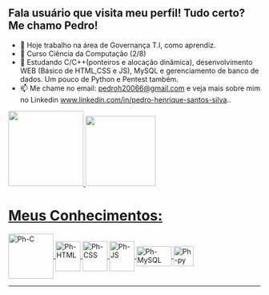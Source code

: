 ## Fala usuário que visita meu perfil! Tudo certo? Me chamo Pedro!

- 🔭 Hoje trabalho na área de Governança T.I, como aprendiz.
- 📖 Curso Ciência da Computação (2/8)
- 🌱 Estudando C/C++(ponteiros e alocação dinâmica), desenvolvimento WEB (Básico de HTML,CSS e JS), MySQL e gerenciamento de banco de dados. Um pouco de Python e Pentest também.
- 📫 Me chame no email: pedroh20066@gmail.com e veja mais sobre mim no Linkedin www.linkedin.com/in/pedro-henrique-santos-silva..

<div>
  <a href = "https://github.com/Phzera-hs">
  <img height ="150cm" src ="https://github-readme-stats.vercel.app/api?username=Phzera-hs&show_icons=true&theme=dark&include&include_all_commits=true&count_private=true"/>
  <img height ="140cm" src="https://github-readme-stats.vercel.app/api/top-langs/?username=Phzera-hs&layout=compact&langs_count=16&theme=dark"/>
</div>

<h1><b>Meus Conhecimentos:</b></h1>
<div style="display: inline_block">
    <img align="center" alt="Ph-C" height="90" width="90" src="https://cdn.jsdelivr.net/gh/devicons/devicon@latest/icons/c/c-original.svg"/> 
    <img align="center" alt="Ph-HTML" height="60" width="50" src="https://cdn.jsdelivr.net/gh/devicons/devicon@latest/icons/html5/html5-original.svg"/>
    <img align="center" alt="Ph-CSS" height="60" width="50" src="https://cdn.jsdelivr.net/gh/devicons/devicon@latest/icons/css3/css3-original.svg" /> 
    <img align="center" alt="Ph-JS" height="60" width="50" src="https://cdn.jsdelivr.net/gh/devicons/devicon@latest/icons/javascript/javascript-original.svg"/> 
    <img align="center" alt="Ph-MySQL" height="40" width="70" src="https://cdn.jsdelivr.net/gh/devicons/devicon@latest/icons/mysql/mysql-original.svg" />
    <img align="center" alt="Ph-py" height="40" width="40" src="https://cdn.jsdelivr.net/gh/devicons/devicon@latest/icons/python/python-original.svg" /> 
</div>
<hr>
